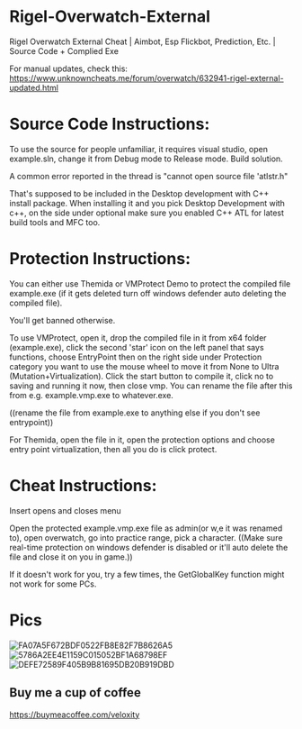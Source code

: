 # Rigel-Overwatch-External
Rigel Overwatch External Cheat | Aimbot, Esp Flickbot, Prediction, Etc. | Source Code + Complied Exe

For manual updates, check this: https://www.unknowncheats.me/forum/overwatch/632941-rigel-external-updated.html


# Source Code Instructions: 
To use the source for people unfamiliar, it requires visual studio, open example.sln, change it from Debug mode to Release mode. Build solution.

A common error reported in the thread is "cannot open source file 'atlstr.h"

That's supposed to be included in the Desktop development with C++ install package. When installing it and you pick Desktop Development with c++, on the side under optional make sure you enabled C++ ATL for latest build tools and MFC too.


# Protection Instructions: 
You can either use Themida or VMProtect Demo to protect the compiled file example.exe (if it gets deleted turn off windows defender auto deleting the compiled file).

You'll get banned otherwise.

To use VMProtect, open it, drop the compiled file in it from x64 folder (example.exe), click the second 'star' icon on the left panel that says functions, choose EntryPoint then on the right side under Protection category you want to use the mouse wheel to move it from None to Ultra (Mutation+Virtualization). Click the start button to compile it, click no to saving and running it now, then close vmp. You can rename the file after this from e.g. example.vmp.exe to whatever.exe.

((rename the file from example.exe to anything else if you don't see entrypoint))

For Themida, open the file in it, open the protection options and choose entry point virtualization, then all you do is click protect.


# Cheat Instructions:
Insert opens and closes menu

Open the protected example.vmp.exe file as admin(or w,e it was renamed to), open overwatch, go into practice range, pick a character. ((Make sure real-time protection on windows defender is disabled or it'll auto delete the file and close it on you in game.))

If it doesn't work for you, try a few times, the GetGlobalKey function might not work for some PCs.

# Pics
![FA07A5F672BDF0522FB8E82F7B8626A5](https://github.com/Lynnette177/Rigel-Overwatch-External/assets/68948483/f24c521c-6816-4953-bdc0-4522dbb69346)
![5786A2EE4E1159C015052BF1A68798EF](https://github.com/Lynnette177/Rigel-Overwatch-External/assets/68948483/c33db943-0e63-400f-95ae-3ae2395bfad8)
![DEFE72589F405B9B81695DB20B919DBD](https://github.com/Lynnette177/Rigel-Overwatch-External/assets/68948483/ad2d49ea-b7a8-4185-bd3f-4e980837ffc7)

## Buy me a cup of coffee
https://buymeacoffee.com/veloxity
